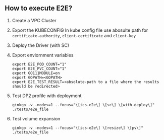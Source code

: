 ## How to execute E2E?

1. Create a VPC Cluster
2. Export the KUBECONFIG
   In kube config file use abosulte path for `certificate-authority`, `client-certificate` and `client-key`
3. Deploy the Driver (with SC)
4. Export enviornment variables
   ```
   export E2E_POD_COUNT="1"
   export E2E_PVC_COUNT="1"
   export GO111MODULE=on
   export GOPATH=<GOPATH>
   export E2E_TEST_RESULT=<absolute-path to a file where the results should be redirected>
   ```

5. Test DP2 profile with deployment
   ```
   ginkgo -v -nodes=1 --focus="\[ics-e2e\] \[sc\] \[with-deploy\]"  ./tests/e2e_file
   ```
6. Test volume expansion
   ```
   ginkgo -v -nodes=1 --focus="\[ics-e2e\] \[resize\] \[pv\]"  ./tests/e2e_file
   ```